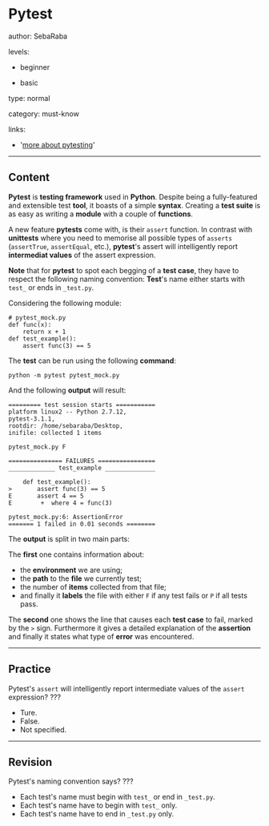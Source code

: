 # Pytest
author: SebaRaba

levels:

  - beginner

  - basic

type: normal

category: must-know

links:

  - '[more about pytesting](https://semaphoreci.com/community/tutorials/testing-python-applications-with-pytest)'

---
## Content

**Pytest** is **testing framework** used in **Python**. Despite being a fully-featured and extensible test **tool**, it boasts of a simple **syntax**. Creating a **test suite** is as easy as writing a **module** with a couple of **functions**.

A new feature **pytests** come with, is their `assert` function. In contrast with **unittests** where you need to memorise all possible types of `asserts` (`assertTrue`, `assertEqual`, etc.), **pytest**'s assert will intelligently report **intermediat values** of the assert expression.

**Note** that for **pytest** to spot each begging of a **test case**, they have to respect the following naming convention: **Test**'s name either starts with `test_` or ends in `_test.py`.

Considering the following module:

```
# pytest_mock.py
def func(x):
    return x + 1
def test_example():
    assert func(3) == 5
```
The **test** can be run using the following **command**:

```
python -m pytest pytest_mock.py
```
And the following **output** will result:

```
========= test session starts ===========
platform linux2 -- Python 2.7.12,
pytest-3.1.1,
rootdir: /home/sebaraba/Desktop,
inifile: collected 1 items

pytest_mock.py F

=============== FAILURES ================
_____________ test_example ______________

    def test_example():
>       assert func(3) == 5
E       assert 4 == 5
E        +  where 4 = func(3)

pytest_mock.py:6: AssertionError
======= 1 failed in 0.01 seconds ========
```
The **output** is split in two main parts:

The **first** one contains information about:
- the **environment** we are using;
- the **path** to the **file** we currently test;
- the number of **items** collected from that file;
- and finally it **labels** the file with either `F` if any test fails or `P` if all tests pass.

The **second** one shows the line that causes each **test case** to fail, marked by the `>` sign. Furthermore it gives a detailed explanation of the **assertion** and finally it states what type of **error** was encountered.

---
## Practice

Pytest's `assert` will intelligently report intermediate values of the `assert` expression?
???

* Ture.
* False.
* Not specified.

---
## Revision

Pytest's naming convention says?
???

* Each test's name must begin with `test_` or end in `_test.py`.
* Each test's name have to begin with `test_` only.
* Each test's name have to end in `_test.py` only.

